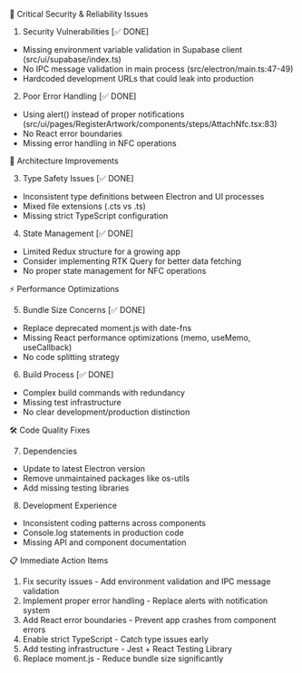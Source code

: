 🚨 Critical Security & Reliability Issues

  1. Security Vulnerabilities [✅ DONE]
  - Missing environment variable validation in Supabase client (src/ui/supabase/index.ts)
  - No IPC message validation in main process (src/electron/main.ts:47-49)
  - Hardcoded development URLs that could leak into production

  2. Poor Error Handling [✅ DONE]
  - Using alert() instead of proper notifications (src/ui/pages/RegisterArtwork/components/steps/AttachNfc.tsx:83)
  - No React error boundaries
  - Missing error handling in NFC operations

  🔧 Architecture Improvements

  3. Type Safety Issues [✅ DONE]
  - Inconsistent type definitions between Electron and UI processes
  - Mixed file extensions (.cts vs .ts)
  - Missing strict TypeScript configuration

  4. State Management [✅ DONE]
  - Limited Redux structure for a growing app
  - Consider implementing RTK Query for better data fetching
  - No proper state management for NFC operations

  ⚡ Performance Optimizations

  5. Bundle Size Concerns [✅ DONE]
  - Replace deprecated moment.js with date-fns
  - Missing React performance optimizations (memo, useMemo, useCallback)
  - No code splitting strategy

  6. Build Process [✅ DONE]
  - Complex build commands with redundancy
  - Missing test infrastructure
  - No clear development/production distinction

  🛠️ Code Quality Fixes

  7. Dependencies
  - Update to latest Electron version
  - Remove unmaintained packages like os-utils
  - Add missing testing libraries

  8. Development Experience
  - Inconsistent coding patterns across components
  - Console.log statements in production code
  - Missing API and component documentation

  📋 Immediate Action Items

  1. Fix security issues - Add environment validation and IPC message validation
  2. Implement proper error handling - Replace alerts with notification system
  3. Add React error boundaries - Prevent app crashes from component errors
  4. Enable strict TypeScript - Catch type issues early
  5. Add testing infrastructure - Jest + React Testing Library
  6. Replace moment.js - Reduce bundle size significantly

